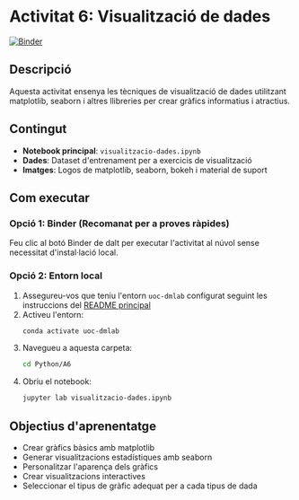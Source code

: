 # Activitat 6: Visualització de dades

[![Binder](https://mybinder.org/badge_logo.svg)](https://mybinder.org/v2/gl/UOC%2Feimt%2Fdatascience%2FLAB%2Fpython-cat/HEAD?urlpath=%2Fdoc%2Ftree%2FPython%2FA6%2Fvisualitzacio-dades.ipynb)

## Descripció

Aquesta activitat ensenya les tècniques de visualització de dades utilitzant matplotlib, seaborn i altres llibreries per crear gràfics informatius i atractius.

## Contingut

- **Notebook principal**: `visualitzacio-dades.ipynb`
- **Dades**: Dataset d'entrenament per a exercicis de visualització
- **Imatges**: Logos de matplotlib, seaborn, bokeh i material de suport

## Com executar

### Opció 1: Binder (Recomanat per a proves ràpides)
Feu clic al botó Binder de dalt per executar l'activitat al núvol sense necessitat d'instal·lació local.

### Opció 2: Entorn local
1. Assegureu-vos que teniu l'entorn `uoc-dmlab` configurat seguint les instruccions del [README principal](../../README.md)
2. Activeu l'entorn:
   ```bash
   conda activate uoc-dmlab
   ```
3. Navegueu a aquesta carpeta:
   ```bash
   cd Python/A6
   ```
4. Obriu el notebook:
   ```bash
   jupyter lab visualitzacio-dades.ipynb
   ```

## Objectius d'aprenentatge

- Crear gràfics bàsics amb matplotlib
- Generar visualitzacions estadístiques amb seaborn
- Personalitzar l'aparença dels gràfics
- Crear visualitzacions interactives
- Seleccionar el tipus de gràfic adequat per a cada tipus de dada
